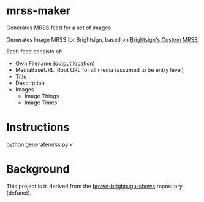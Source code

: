 mrss-maker
===========

Generates MRSS feed for a set of images

Generates Image MRSS for Brightsign, based on [Brightsign's Custom MRSS](http://support.brightsign.biz/hc/en-us/articles/218067267-Supported-Media-RSS-feeds)

Each feed consists of:
* Own Filename (output location)
* MediaBaseURL: Root URL for all media (assumed to be entry level)
* Title
* Description
* Images
  * Image Things
  * Image Times


# Instructions
python generatemrss.py <

# Background
This project is is derived from the [brown-brightsign-shows](https://github.com/riordan/brightsign-brown-shows) repository (defunct).
